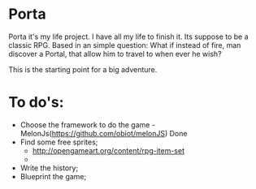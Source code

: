 Porta
=====

Porta it's my life project. I have all my life to finish it. Its suppose to be a classic RPG. 
Based in an simple question: What if instead of fire, man discover a Portal, that allow him to 
travel to when ever he wish?

This is the starting point for a big adventure.


To do's:
========

- Choose the framework to do the game - MelonJs(https://github.com/obiot/melonJS) Done
- Find some free sprites;
  - http://opengameart.org/content/rpg-item-set
  - 
- Write the history;
- Blueprint the game;